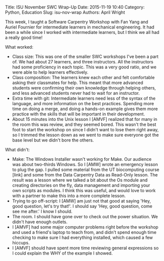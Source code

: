 Title: ISU November SWC Wrap-Up
Date: 2015-11-19 10:40
Category: Python, Education
Slug: isu-nov-wrap
Authors: April Wright 



This week, I taught a Software Carpentry Workshop with Fan Yang and Auriel Fournier for intermediate learners in mechanical engineering. It had been a while since I worked with intermediate learners, but I think we all had a really good time!

What worked:

*   Class size: This was one of the smaller SWC workshops I've been a part of. We had about 27 learners, and three instructors. All the instructors had some proficiency in each topic. This was a very good ratio, and we were able to help learners effectively.
* Class composition: The learners knew each other and felt comfortable asking their classmates for help. This meant that more advanced students were confirming their own knowledge through helping others, and less advanced students never had to wait for an instructor.
* Extra time with git: Intermediate learners need less of the syntax of the language, and more information on the best practices. Spending more time on doing a merge, and doing a hands-on example gives them more practice with the skills that will be important in their development.
* About 15 minutes into the Unix lesson I [AMVF] realized that for many in the room this was review, and they seemed bored. This wasn't the best foot to start the workshop on since I didn't want to lose them right away, so I trimmed the lesson down as we went to make sure everyone got the base level but we didn't bore the others. 

 
What didn't:

*   Make: The Windows Installer wasn't working for Make. Our audience was about two-thirds Windows. So I [AMW] wrote an emergency lesson to plug the gap. I pulled some material from the UT biocomputing course [link] and some from the Data Carpentry Data as Read-Only lesson. The result was a lesson where we talked a bit about the Os module and creating directories on the fly, data management and importing your own scripts as modules. I think this was useful, and would love to work with a partner to make this into a more complete lesson. 
*   Trying to go off-script: I [AMW] am just not that good at saying 'Hey, good question, let's try that!'. I should say 'Hey, good question, come see me after.' I know I should.
* The room. I should have gone over to check out the power situation. We didn't have enough outlets.
* I [AMVF] had some major computer problems right before the workshop and used a friend's laptop to teach from, and didn't spend enough time checking to make sure I had everything installed, which caused a few hiccups. 
* I [AMVF] should have spent more time reviewing general expressions so I could explain the WHY of the example I showed. 


